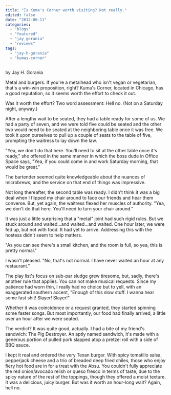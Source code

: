 ```yaml
---
title: "Is Kuma's Corner worth visiting? Not really."
edited: false
date: "2012-06-11"
categories:
  - "blogs"
  - "featured"
  - "jay_gorania"
  - "reviews"
tags:
  - "jay-h-gorania"
  - "kumas-corner"
---
```


by Jay H. Gorania

Metal and burgers. If you're a metalhead who isn't vegan or vegetarian, that's a win-win proposition, right? Kuma's Corner, located in Chicago, has a good reputation, so it seems worth the effort to check it out.

Was it worth the effort? Two word assessment: Hell no. (Not on a Saturday night, anyway.)

After a lengthy wait to be seated, they had a table ready for some of us. We had a party of seven, and we were told five could be seated and the other two would need to be seated at the neighboring table once it was free. We took it upon ourselves to pull up a couple of seats to the table of five, prompting the waitress to lay down the law.

"Yea, we don't do that here. You'll need to sit at the other table once it's ready," she offered in the same manner in which the boss dude in Office Space says, "Yea, if you could come in and work Saturday morning, that would be great."

The bartender seemed quite knowledgeable about the nuances of microbrews, and the service on that end of things was impressive.

Not long thereafter, the second table was ready. I didn't think it was a big deal when I flipped my chair around to face our friends and hear them converse. But, yet again, the waitress flexed her muscles of authority. "Yea, we don't do that here. You'll need to turn your chair around."

It was just a little surprising that a "metal" joint had such rigid rules. But we stuck around and waited...and waited...and waited. One hour later, we were fed up, but not with food. It had yet to arrive. Addressing this with the hostess didn't seem to help matters.

"As you can see there's a small kitchen, and the room is full, so yea, this is pretty normal."

I wasn't pleased. "No, that's not normal. I have never waited an hour at any restaurant."

The play list's focus on sub-par sludge grew tiresome, but, sadly, there's another rule that applies. You can not make musical requests. Since my patience had worn thin, I really had no choice but to yell, with an exaggerated southern accent, "Enough of this slow stuff. I wanna hear some fast shit! Slayer! Slayer!"

Whether it was coincidence or a request granted, they started spinning some faster songs. But most importantly, our food had finally arrived, a little over an hour after we were seated.

The verdict? It was quite good, actually. I had a bite of my friend's sandwich: The Pig Destroyer. An aptly named sandwich, it's made with a generous portion of pulled pork slapped atop a pretzel roll with a side of BBQ sauce.

I kept it real and ordered the very Texan burger. With spicy tomatillo salsa, pepperjack cheese and a trio of breaded deep fried chiles, those who enjoy fiery hot food are in for a treat with the Absu. You couldn't fully appreciate the red onion/avocado relish or queso fresco in terms of taste, due to the spicy nature of the rest of the toppings, though they offered a moist texture. It was a delicious, juicy burger. But was it worth an hour-long wait? Again, hell no.
